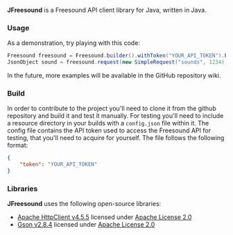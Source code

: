 **JFreesound** is a Freesound API client library for Java, written in Java.

### Usage
As a demonstration, try playing with this code:
```java
Freesound freesound = Freesound.builder().withToken("YOUR_API_TOKEN").build();
JsonObject sound = freesound.request(new SimpleRequest("sounds", 1234), null);
```
In the future, more examples will be available in the GitHub repository wiki.

### Build
In order to contribute to the project you'll need to clone
it from the github repository and build it and test it manually.
For testing you'll need to include a resource directory in
your builds with a `config.json` file within it. The config file
contains the API token used to access the Freesound API for testing,
that you'll need to acquire for yourself. The file follows the following
format:
```json
{
    "token": "YOUR_API_TOKEN"
}
```

### Libraries
**JFreesound** uses the following open-source libraries:
  + [Apache HttpClient v4.5.5](https://hc.apache.org/httpcomponents-client-4.5.x/) licensed under [Apache License 2.0](http://www.apache.org/licenses/)
  + [Gson v2.8.4](https://github.com/google/gson) licensed under [Apache License 2.0](https://github.com/google/gson/blob/master/LICENSE)
